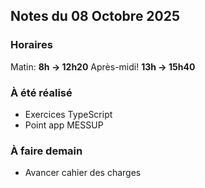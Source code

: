 ## Notes du 08 Octobre 2025

### Horaires 
Matin: **8h → 12h20**
Après-midi! **13h → 15h40**

### À été réalisé
- Exercices TypeScript
- Point app MESSUP

### À faire demain
- Avancer cahier des charges
